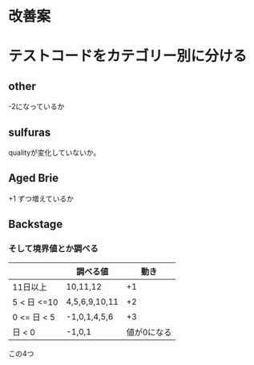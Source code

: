 # 改善案

# テストコードをカテゴリー別に分ける
## other
-2になっているか
## sulfuras
qualityが変化していないか｡
## Aged Brie
+1 ずつ増えているか
## Backstage 
### そして境界値とか調べる

|            | 調べる値          | 動き     |
|------------|---------------|--------|
| 11日以上      | 10,11,12      | +1     |
| 5 < 日 <=10 | 4,5,6,9,10,11 | +2     |
|0 <= 日 < 5| -1,0,1,4,5,6  | +3     |
|日 < 0| -1,0,1        | 値が0になる |

この4つ